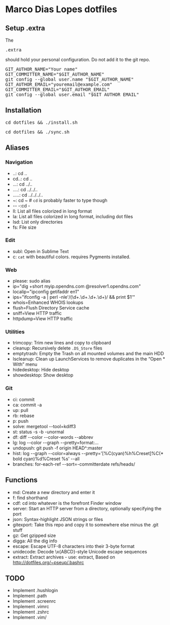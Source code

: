 # Marco Dias Lopes dotfiles

## Setup .extra
The <pre>.extra</pre> should hold your personal configuration. Do not add it to the git repo.

<pre>
GIT_AUTHOR_NAME="Your name"
GIT_COMMITTER_NAME="$GIT_AUTHOR_NAME"
git config --global user.name "$GIT_AUTHOR_NAME"
GIT_AUTHOR_EMAIL="youremail@example.com"
GIT_COMMITTER_EMAIL="$GIT_AUTHOR_EMAIL"
git config --global user.email "$GIT_AUTHOR_EMAIL"
</pre>

## Installation
<pre>cd dotfiles && ./install.sh</pre>
<pre>cd dotfiles && ./sync.sh</pre>

## Aliases

### Navigation
* ..: cd ..
* cd..: cd ..
* ...: cd ../..
* ....: cd ../../..
* .....: cd ../../../..
* ~: cd ~ # `cd` is probably faster to type though
* -- -:cd -
* ll: List all files colorized in long format
* la: List all files colorized in long format, including dot files
* lsd: List only directories
* fs: File size

### Edit
* subl: Open in Sublime Text
* c: `cat` with beautiful colors. requires Pygments installed.

### Web
* please: sudo alias
* ip="dig +short myip.opendns.com @resolver1.opendns.com"
* localip="ipconfig getifaddr en1"
* ips="ifconfig -a | perl -nle'/(\d+\.\d+\.\d+\.\d+)/ && print $1'"
* whois=Enhanced WHOIS lookups
* flush=Flush Directory Service cache
* sniff=View HTTP traffic
* httpdump=View HTTP traffic

### Utilities
* trimcopy: Trim new lines and copy to clipboard
* cleanup: Recursively delete `.DS_Store` files
* emptytrash: Empty the Trash on all mounted volumes and the main HDD
* lscleanup: Clean up LaunchServices to remove duplicates in the “Open * With” menu
* hidedesktop: Hide desktop
* showdesktop: Show desktop

### Git
* ci: commit
* ca: commit -a
* up: pull
* rb: rebase
* p: push
* solve: mergetool --tool=kdiff3
* st: status -s -b -unormal
* df: diff --color --color-words --abbrev
* lg: log --color --graph --pretty=format:&hellip;
* undopush: git push -f origin HEAD^:master
* hist: log --graph --color=always --pretty='[%C(cyan)%h%Creset]%C(* bold cyan)%d%Creset %s' --all
* branches: for-each-ref --sort=-committerdate refs/heads/

## Functions
* md: Create a new directory and enter it
* f: find shorthand
* cdf: cd into whatever is the forefront Finder window
* server: Start an HTTP server from a directory, optionally specifying the port
* json: Syntax-highlight JSON strings or files
* gitexport: Take this repo and copy it to somewhere else minus the .git stuff
* gz: Get gzipped size
* digga: All the dig info
* escape: Escape UTF-8 characters into their 3-byte format
* unidecode: Decode \x{ABCD}-style Unicode escape sequences
* extract: Extract archives - use: extract, Based on http://dotfiles.org/~pseup/.bashrc

## TODO
* Implement .hushlogin
* Implement .path
* Implement .screenrc
* Implement .vimrc
* Implement .zshrc
* Implement .vim/

